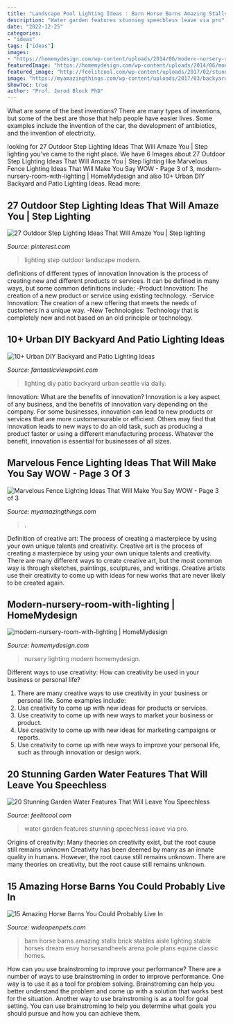```yaml
---
title: "Landscape Pool Lighting Ideas : Barn Horse Barns Amazing Stalls Brick Stables Aisle Lighting Stable Horses Dream Envy Horsesandheels Arena Pole Plans Equine Classic Homes"
description: "Water garden features stunning speechless leave via pro"
date: "2022-12-25"
categories:
- "ideas"
tags: ["ideas"]
images:
- "https://homemydesign.com/wp-content/uploads/2014/06/modern-nursery-room-with-lighting.jpg"
featuredImage: "https://homemydesign.com/wp-content/uploads/2014/06/modern-nursery-room-with-lighting.jpg"
featured_image: "http://feelitcool.com/wp-content/uploads/2017/02/stunning-garden-water-features7.jpg"
image: "https://myamazingthings.com/wp-content/uploads/2017/03/backyard-accent-lighting-1024x640.jpg"
ShowToc: true
author: "Prof. Jerod Block PhD"
---
```



What are some of the best inventions?
There are many types of inventions, but some of the best are those that help people have easier lives. Some examples include the invention of the car, the development of antibiotics, and the invention of electricity.

	

		
looking for 27 Outdoor Step Lighting Ideas That Will Amaze You | Step lighting you've came to the right place. We have 6 Images about 27 Outdoor Step Lighting Ideas That Will Amaze You | Step lighting like Marvelous Fence Lighting Ideas That Will Make You Say WOW - Page 3 of 3, modern-nursery-room-with-lighting | HomeMydesign and also 10+ Urban DIY Backyard and Patio Lighting Ideas. Read more:
		
    
## 27 Outdoor Step Lighting Ideas That Will Amaze You | Step Lighting

<img loading=lazy src="https://i.pinimg.com/736x/ee/25/03/ee2503b7a43d0ca36eba7fc0bd96e8a6.jpg" onerror="this.onerror=null;this.src='https://tse2.mm.bing.net/th?id=OIP.G9h2kxD0ze-8W4iWPNkBLgHaE6&amp;pid=15.1';" alt="27 Outdoor Step Lighting Ideas That Will Amaze You | Step lighting">

_Source: pinterest.com_

>lighting step outdoor landscape modern. 

	

definitions of different types of innovation
Innovation is the process of creating new and different products or services. It can be defined in many ways, but some common definitions include: 
-Product Innovation: The creation of a new product or service using existing technology.
-Service Innovation: The creation of a new offering that meets the needs of customers in a unique way.
-New Technologies: Technology that is completely new and not based on an old principle or technology.

    
## 10+ Urban DIY Backyard And Patio Lighting Ideas

<img loading=lazy src="http://www.fantasticviewpoint.com/wp-content/uploads/2016/09/2835929776_e5c101de2d_b-634x948.jpg" onerror="this.onerror=null;this.src='https://tse3.mm.bing.net/th?id=OIP.iO0OUGeqeS2NBXdoobwE4gHaLE&amp;pid=15.1';" alt="10+ Urban DIY Backyard and Patio Lighting Ideas">

_Source: fantasticviewpoint.com_

>lighting diy patio backyard urban seattle via daily. 

	

Innovation: What are the benefits of innovation?
Innovation is a key aspect of any business, and the benefits of innovation vary depending on the company. For some businesses, innovation can lead to new products or services that are more customersurable or efficient. Others may find that innovation leads to new ways to do an old task, such as producing a product faster or using a different manufacturing process. Whatever the benefit, innovation is essential for businesses of all sizes.

    
## Marvelous Fence Lighting Ideas That Will Make You Say WOW - Page 3 Of 3

<img loading=lazy src="https://myamazingthings.com/wp-content/uploads/2017/03/backyard-accent-lighting-1024x640.jpg" onerror="this.onerror=null;this.src='https://tse3.mm.bing.net/th?id=OIP.vo9kEYDxzaAG_NUBG3o5IgHaEo&amp;pid=15.1';" alt="Marvelous Fence Lighting Ideas That Will Make You Say WOW - Page 3 of 3">

_Source: myamazingthings.com_

>. 

	

Definition of creative art: The process of creating a masterpiece by using your own unique talents and creativity.
Creative art is the process of creating a masterpiece by using your own unique talents and creativity. There are many different ways to create creative art, but the most common way is through sketches, paintings, sculptures, and writings. Creative artists use their creativity to come up with ideas for new works that are never likely to be created again.

    
## Modern-nursery-room-with-lighting | HomeMydesign

<img loading=lazy src="https://homemydesign.com/wp-content/uploads/2014/06/modern-nursery-room-with-lighting.jpg" onerror="this.onerror=null;this.src='https://tse2.mm.bing.net/th?id=OIP.86GkAvQAfIDzYjJOdgaZQgHaLH&amp;pid=15.1';" alt="modern-nursery-room-with-lighting | HomeMydesign">

_Source: homemydesign.com_

>nursery lighting modern homemydesign. 

	

Different ways to use creativity: How can creativity be used in your business or personal life?
1. There are many creative ways to use creativity in your business or personal life. Some examples include: 
2. Use creativity to come up with new ideas for products or services. 
3. Use creativity to come up with new ways to market your business or product. 
4. Use creativity to come up with new ideas for marketing campaigns or reports. 
5. Use creativity to come up with new ways to improve your personal life, such as through innovation or design work.

    
## 20 Stunning Garden Water Features That Will Leave You Speechless

<img loading=lazy src="http://feelitcool.com/wp-content/uploads/2017/02/stunning-garden-water-features7.jpg" onerror="this.onerror=null;this.src='https://tse2.mm.bing.net/th?id=OIP.hZFkEyCsvP2ZtaKD0FxYxgHaK5&amp;pid=15.1';" alt="20 Stunning Garden Water Features That Will Leave You Speechless">

_Source: feelitcool.com_

>water garden features stunning speechless leave via pro. 

	

Origins of creativity: Many theories on creativity exist, but the root cause still remains unknown
Creativity has been deemed by many as an innate quality in humans. However, the root cause still remains unknown. There are many theories on creativity, but the root cause still remains unknown.

    
## 15 Amazing Horse Barns You Could Probably Live In

<img loading=lazy src="http://cdn0.wideopenpets.com/wp-content/uploads/2016/05/lighting.jpg" onerror="this.onerror=null;this.src='https://tse2.mm.bing.net/th?id=OIP.5K2J0a33zf-J-iFkRISpNwHaJ4&amp;pid=15.1';" alt="15 Amazing Horse Barns You Could Probably Live In">

_Source: wideopenpets.com_

>barn horse barns amazing stalls brick stables aisle lighting stable horses dream envy horsesandheels arena pole plans equine classic homes. 

	

How can you use brainstroming to improve your performance?
There are a number of ways to use brainstroming in order to improve performance. One way is to use it as a tool for problem solving. Brainstroming can help you better understand the problem and come up with a solution that works best for the situation. Another way to use brainstroming is as a tool for goal setting. You can use brainstroming to help you determine what goals you should pursue and how you can achieve them.

